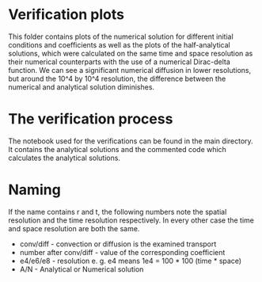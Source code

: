 # Verification plots

This folder contains plots of the numerical solution for different initial conditions and coefficients as well as the plots of the half-analytical solutions, which were calculated on the same time and space resolution as their numerical counterparts with the use of a numerical Dirac-delta function. 
We can see a significant numerical diffusion in lower resolutions, but around the 10^4 by 10^4 resolution, the difference between the numerical and analytical solution diminishes.

# The verification process
The notebook used for the verifications can be found in the main directory. It contains the analytical solutions and the commented code which calculates the analytical solutions.

# Naming
If the name contains r and t, the following numbers note the spatial resolution and the time resolution respectively. In every other case the time and space resolution are both the same.

- conv/diff - convection or diffusion is the examined transport
- number after conv/diff - value of the corresponding coefficient
- e4/e6/e8 - resolution e. g. e4 means 1e4 = 100 * 100 (time * space)
- A/N - Analytical or Numerical solution


